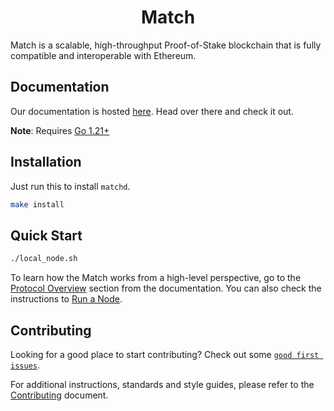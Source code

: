 <div align="center">
  <h1> Match </h1>
</div>

Match is a scalable, high-throughput Proof-of-Stake blockchain
that is fully compatible and interoperable with Ethereum.

## Documentation

Our documentation is hosted [here](https://matchain.gitbook.io/match-chain/).
Head over there and check it out.

**Note**: Requires [Go 1.21+](https://golang.org/dl/)

## Installation

Just run this to install `matchd`.
```bash
make install
```

## Quick Start

```bash
./local_node.sh
```

To learn how the Match works from a high-level perspective,
go to the [Protocol Overview](https://matchain.gitbook.io/match-chain/protocol) section from the documentation.
You can also check the instructions to [Run a Node](https://matchain.gitbook.io/match-chain/protocol/match-cli/single-node).

## Contributing

Looking for a good place to start contributing?
Check out some
[`good first issues`](https://github.com/matchain/match/issues?q=is%3Aopen+is%3Aissue+label%3A%22good+first+issue%22).

For additional instructions, standards and style guides, please refer to the [Contributing](./CONTRIBUTING.md) document.
